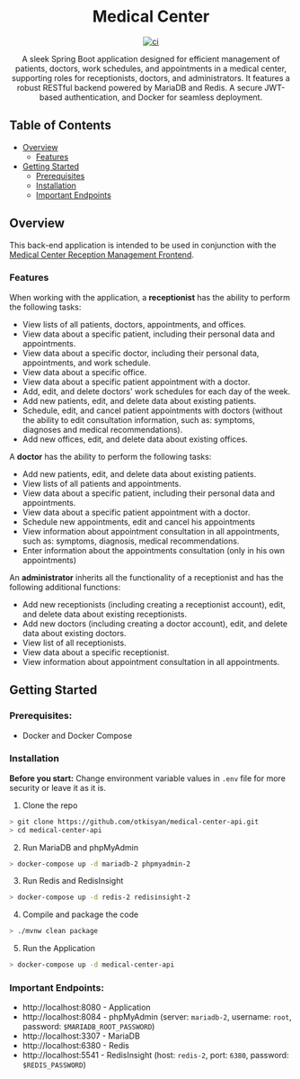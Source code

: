 <h1 align="center">
Medical Center
</h1>
<div align="center">

[![ci](https://github.com/otkisyan/medical-center-api/actions/workflows/ci.yml/badge.svg)](https://github.com/otkisyan/medical-center-api/actions/workflows/ci.yml)

</div>
<p align="center">
A sleek Spring Boot application designed for efficient management of patients, doctors, work schedules, 
and appointments in a medical center, supporting roles for receptionists, doctors, and administrators. 
It features a robust RESTful backend powered by MariaDB and Redis. A secure JWT-based authentication, and Docker for seamless deployment. 
</p>

## Table of Contents

* [Overview](#overview)
    * [Features](#features)
* [Getting Started](#getting-started)
    * [Prerequisites](#prerequisites)
    * [Installation](#installation)
    * [Important Endpoints](#important-endpoints)

## Overview

This back-end application is intended to be used in conjunction
with the [Medical Center Reception Management Frontend](https://github.com/otkisyan/medical-center-frontend).

### Features

When working with the application, a **receptionist** has the ability to perform the following tasks:

- View lists of all patients, doctors, appointments, and offices.
- View data about a specific patient, including their personal data and appointments.
- View data about a specific doctor, including their personal data, appointments, and work schedule.
- View data about a specific office.
- View data about a specific patient appointment with a doctor.
- Add, edit, and delete doctors' work schedules for each day of the week.
- Add new patients, edit, and delete data about existing patients.
- Schedule, edit, and cancel patient appointments with doctors (without the ability to edit consultation information,
  such as: symptoms, diagnoses and medical recommendations).
- Add new offices, edit, and delete data about existing offices.

A **doctor** has the ability to perform the following tasks:

- Add new patients, edit, and delete data about existing patients.
- View lists of all patients and appointments.
- View data about a specific patient, including their personal data and appointments.
- View data about a specific patient appointment with a doctor.
- Schedule new appointments, edit and cancel his appointments
- View information about appointment consultation in all appointments, such as: symptoms, diagnosis, medical
  recommendations.
- Enter information about the appointments consultation (only in his own appointments)

An **administrator** inherits all the functionality of a receptionist and has the following additional functions:

- Add new receptionists (including creating a receptionist account), edit, and delete data about existing receptionists.
- Add new doctors (including creating a doctor account), edit, and delete data about existing doctors.
- View list of all receptionists.
- View data about a specific receptionist.
- View information about appointment consultation in all appointments.

## Getting Started

### Prerequisites:

- Docker and Docker Compose

### Installation

**Before you start:** Change environment variable values in `.env` file for more security or leave it as it is.

1. Clone the repo

```bash
> git clone https://github.com/otkisyan/medical-center-api.git
> cd medical-center-api
```

2. Run MariaDB and phpMyAdmin

```bash
> docker-compose up -d mariadb-2 phpmyadmin-2
```

3. Run Redis and RedisInsight

```bash
> docker-compose up -d redis-2 redisinsight-2
```

4. Compile and package the code

```bash
> ./mvnw clean package
```

5. Run the Application

```bash
> docker-compose up -d medical-center-api
```

### Important Endpoints:

* http://localhost:8080 - Application
* http://localhost:8084 - phpMyAdmin (server: `mariadb-2`, username: `root`, password: `$MARIADB_ROOT_PASSWORD`)
* http://localhost:3307 - MariaDB
* http://localhost:6380 - Redis
* http://localhost:5541 - RedisInsight (host: `redis-2`, port: `6380`, password: `$REDIS_PASSWORD`)
